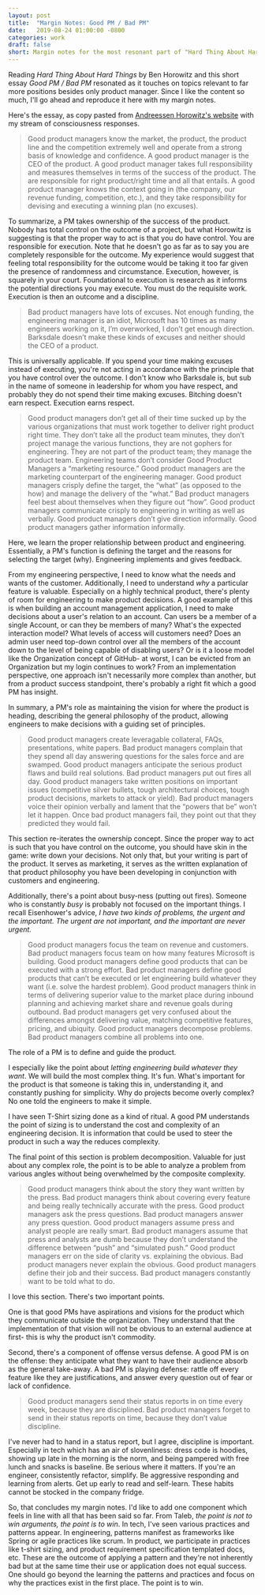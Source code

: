 ```yaml
---
layout: post
title:  "Margin Notes: Good PM / Bad PM"
date:   2019-08-24 01:00:00 -0800
categories: work
draft: false
short: Margin notes for the most resonant part of "Hard Thing About Hard Things".
---
```


Reading _Hard Thing About Hard Things_ by Ben Horowitz and this short essay _Good PM / Bad PM_ resonated as it touches on topics relevant to far more positions besides only product manager. Since I like the content so much, I'll go ahead and reproduce it here with my margin notes.

Here's the essay, as copy pasted from [Andreessen Horowitz's website][source] with my stream of consciousness responses.

> Good product managers know the market, the product, the product line and the competition extremely well and operate from a strong basis of knowledge and confidence. A good product manager is the CEO of the product. A good product manager takes full responsibility and measures themselves in terms of the success of the product. The are responsible for right product/right time and all that entails. A good product manager knows the context going in (the company, our revenue funding, competition, etc.), and they take responsibility for devising and executing a winning plan (no excuses).

To summarize, a PM takes ownership of the success of the product. Nobody has total control on the outcome of a project, but what Horowitz is suggesting is that the proper way to act is that you do have control. You are responsible for execution. Note that he doesn't go as far as to say you are completely responsible for the outcome. My experience would suggest that feeling total responsibility for the outcome would be taking it too far given the presence of randomness and circumstance. Execution, however, is squarely in your court. Foundational to execution is research as it informs the potential directions you may execute. You must do the requisite work. Execution is then an outcome and a discipline.

> Bad product managers have lots of excuses. Not enough funding, the engineering manager is an idiot, Microsoft has 10 times as many engineers working on it, I’m overworked, I don’t get enough direction. Barksdale doesn’t make these kinds of excuses and neither should the CEO of a product.

This is universally applicable. If you spend your time making excuses instead of executing, you're not acting in accordance with the principle that you have control over the outcome. I don't know who Barksdale is, but sub in the name of someone in leadership for whom you have respect, and probably they do not spend their time making excuses. Bitching doesn't earn respect. Execution earns respect.

> Good product managers don’t get all of their time sucked up by the various organizations that must work together to deliver right product right time. They don’t take all the product team minutes, they don’t project manage the various functions, they are not gophers for engineering. They are not part of the product team; they manage the product team. Engineering teams don’t consider Good Product Managers a “marketing resource.” Good product managers are the marketing counterpart of the engineering manager. Good product managers crisply define the target, the “what” (as opposed to the how) and manage the delivery of the “what.” Bad product managers feel best about themselves when they figure out “how”. Good product managers communicate crisply to engineering in writing as well as verbally. Good product managers don’t give direction informally. Good product managers gather information informally.

Here, we learn the proper relationship between product and engineering. Essentially, a PM's function is defining the target and the reasons for selecting the target (why). Engineering implements and gives feedback.

From my engineering perspective, I need to know what the needs and wants of the customer. Additionally, I need to understand _why_ a particular feature is valuable. Especially on a highly technical product, there's plenty of room for engineering to make product decisions. A good example of this is when building an account management application, I need to make decisions about a user's relation to an account. Can users be a member of a single Account, or can they be members of many? What's the expected interaction model? What levels of access will customers need? Does an admin user need top-down control over all the members of the account down to the level of being capable of disabling users? Or is it a loose model like the Organization concept of GitHub- at worst, I can be evicted from an Organization but my login continues to work? From an implementation perspective, one approach isn't necessarily more complex than another, but from a product success standpoint, there's probably a right fit which a good PM has insight.

In summary, a PM's role as maintaining the vision for where the product is heading, describing the general philosophy of the product, allowing engineers to make decisions with a guiding set of principles.

> Good product managers create leveragable collateral, FAQs, presentations, white papers. Bad product managers complain that they spend all day answering questions for the sales force and are swamped. Good product managers anticipate the serious product flaws and build real solutions. Bad product managers put out fires all day. Good product managers take written positions on important issues (competitive silver bullets, tough architectural choices, tough product decisions, markets to attack or yield). Bad product managers voice their opinion verbally and lament that the “powers that be” won’t let it happen. Once bad product managers fail, they point out that they predicted they would fail.

This section re-iterates the ownership concept. Since the proper way to act is such that you have control on the outcome, you should have skin in the game: write down your decisions. Not only that, but your writing is part of the product. It serves as marketing, it serves as the written explanation of that product philosophy you have been developing in conjunction with customers and engineering.

Additionally, there's a point about busy-ness (putting out fires). Someone who is constantly _busy_ is probably not focused on the important things. I recall Eisenhower's advice, _I have two kinds of problems, the urgent and the important. The urgent are not important, and the important are never urgent._

> Good product managers focus the team on revenue and customers. Bad product managers focus team on how many features Microsoft is building. Good product managers define good products that can be executed with a strong effort. Bad product managers define good products that can’t be executed or let engineering build whatever they want (i.e. solve the hardest problem).
Good product managers think in terms of delivering superior value to the market place during inbound planning and achieving market share and revenue goals during outbound. Bad product managers get very confused about the differences amongst delivering value, matching competitive features, pricing, and ubiquity. Good product managers decompose problems. Bad product managers combine all problems into one.

The role of a PM is to define and guide the product.

I especially like the point about _letting engineering build whatever they want_. We will build the most complex thing. It's fun. What's important for the product is that someone is taking this in, understanding it, and constantly pushing for simplicity. Why do projects become overly complex? No one told the engineers to make it simple.

I have seen T-Shirt sizing done as a kind of ritual. A good PM understands the point of sizing is to understand the cost and complexity of an engineering decision. It is information that could be used to steer the product in such a way the reduces complexity.

The final point of this section is problem decomposition. Valuable for just about any complex role, the point is to be able to analyze a problem from various angles without being overwhelmed by the composite complexity.

> Good product managers think about the story they want written by the press. Bad product managers think about covering every feature and being really technically accurate with the press. Good product managers ask the press questions. Bad product managers answer any press question. Good product managers assume press and analyst people are really smart. Bad product managers assume that press and analysts are dumb because they don’t understand the difference between “push” and “simulated push.”
Good product managers err on the side of clarity vs. explaining the obvious. Bad product managers never explain the obvious. Good product managers define their job and their success. Bad product managers constantly want to be told what to do.

I love this section. There's two important points.

One is that good PMs have aspirations and visions for the product which they communicate outside the organization. They understand that the implementation of that vision will not be obvious to an external audience at first- this is why the product isn't commodity.

Second, there's a component of offense versus defense. A good PM is on the offense: they anticipate what they want to have their audience absorb as the general take-away. A bad PM is playing defense: rattle off every feature like they are justifications, and answer every question out of fear or lack of confidence.

> Good product managers send their status reports in on time every week, because they are disciplined. Bad product managers forget to send in their status reports on time, because they don’t value discipline.

I've never had to hand in a status report, but I agree, discipline is important. Especially in tech which has an air of slovenliness: dress code is hoodies, showing up late in the morning is the norm, and being pampered with free lunch and snacks is baseline. Be serious where it matters. If you're an engineer, consistently refactor, simplify. Be aggressive responding and learning from alerts. Get up early to read and self-learn. These habits cannot be stocked in the company fridge.

So, that concludes my margin notes. I'd like to add one component which feels in line with all that has been said so far. From Taleb, _the point is not to win arguments, the point is to win_. In tech, I've seen various practices and patterns appear. In engineering, patterns manifest as frameworks like Spring or agile practices like scrum. In product, we participate in practices like t-shirt sizing, and product requirement specification templated docs, etc. These are the outcome of applying a pattern and they're not inherently bad but at the same time their use or application does not equal success. One should go beyond the learning the patterns and practices and focus on why the practices exist in the first place. The point is to win.

[source]: https://a16z.com/2012/06/15/good-product-managerbad-product-manager/
